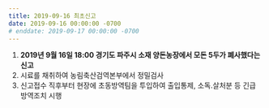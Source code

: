 ```yaml
---
title: 2019-09-16 최초신고
date: 2019-09-16 00:00:00 -0700
# enddate: 2019-09-17 00:00:00 -0700
---
```

1. **2019년 9월 16일 18:00 경기도 파주시 소재 양돈농장에서 모돈 5두가 폐사했다는 신고**
2. 시료를 채취하여 농림축산검역본부에서 정밀검사
3. 신고접수 직후부터 현장에 초동방역팀을 투입하여 출입통제, 소독.살처분 등 긴급 방역조치 시행